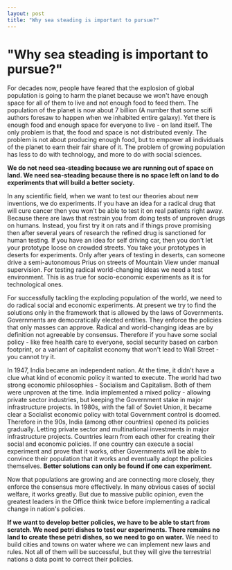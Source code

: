 ```yaml
---
layout: post
title: "Why sea steading is important to pursue?"
---
```

"Why sea steading is important to pursue?"
===
For decades now, people have feared that the explosion of global population is going to harm the planet because we won't have enough space for all of them to live and not enough food to feed them. The population of the planet is now about 7 billion (A number that some scifi authors foresaw to happen when we inhabited entire galaxy). Yet there is enough food and enough space for everyone to live - on land itself. The only problem is that, the food and space is not distributed evenly. The problem is not about producing enough food, but to empower all individuals of the planet to earn their fair share of it. The problem of growing population has less to do with technology, and more to do with social sciences.  
  
**We do not need sea-steading because we are running out of space on land. We need sea-steading because there is no space left on land to do experiments that will build a better society.**  
  
In any scientific field, when we want to test our theories about new inventions, we do experiments. If you have an idea for a radical drug that will cure cancer then you won't be able to test it on real patients right away. Because there are laws that restrain you from doing tests of unproven drugs on humans. Instead, you first try it on rats and if things prove promising then after several years of research the refined drug is sanctioned for human testing. If you have an idea for self driving car, then you don't let your prototype loose on crowded streets. You take your prototypes in deserts for experiments. Only after years of testing in deserts, can someone drive a semi-autonomous Prius on streets of Mountain View under manual supervision. For testing radical world-changing ideas we need a test environment. This is as true for socio-economic experiments as it is for technological ones.  
  
For successfully tackling the exploding population of the world, we need to do radical social and economic experiments. At present we try to find the solutions only in the framework that is allowed by the laws of Governments. Governments are democratically elected entities. They enforce the policies that only masses can approve. Radical and world-changing ideas are by definition not agreeable by consensus. Therefore if you have some social policy - like free health care to everyone, social security based on carbon footprint, or a variant of capitalist economy that won't lead to Wall Street - you cannot try it.  
  
In 1947, India became an independent nation. At the time, it didn't have a clue what kind of economic policy it wanted to execute. The world had two strong economic philosophies - Socialism and Capitalism. Both of them were unproven at the time. India implemented a mixed policy - allowing private sector industries, but keeping the Government stake in major infrastructure projects. In 1980s, with the fall of Soviet Union, it became clear a Socialist economic policy with total Government control is doomed. Therefore in the 90s, India (among other countries) opened its policies gradually. Letting private sector and multinational investments in major infrastructure projects. Countries learn from each other for creating their social and economic policies. If one country can execute a social experiment and prove that it works, other Governments will be able to convince their population that it works and eventually adopt the policies themselves. **Better solutions can only be found if one can experiment.**  
  
Now that populations are growing and are connecting more closely, they enforce the consensus more effectively. In many obvious cases of social welfare, it works greatly. But due to massive public opinion, even the greatest leaders in the Office think twice before implementing a radical change in nation's policies.  
  
**If we want to develop better policies, we have to be able to start from scratch. We need petri dishes to test our experiments. There remains no land to create these petri dishes, so we need to go on water.** We need to build cities and towns on water where we can implement new laws and rules. Not all of them will be successful, but they will give the terrestrial nations a data point to correct their policies.
